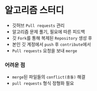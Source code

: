 # 알고리즘 스터디

- 깃허브 `Pull requests` 관리
- 알고리즘 문제 풀기, 필요에 따른 피드백
- 깃 `Fork`를 통해 복제된 `Repository` 생성 후
- 본인 깃 계정에서 `push` 후 `contribute`에서
- `Pull requests` 요청을 보내 `merge`

### 어려운 점

- `merge`된 파일들의 `conflict(충돌)` 해결
- `pull requests` 형식 정형화 필요
